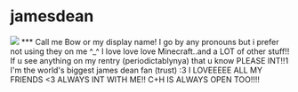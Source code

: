 # jamesdean
<img src="https://codehs.com/uploads/a83ce60dc31d23f4953f9fc73334ac8c">
***
Call me Bow or my display name!
I go by any pronouns but i prefer not using they on me ^_^
I love love love Minecraft..and a LOT of other stuff!!
If u see anything on my rentry (periodictablynya) that u know PLEASE INT!!1
I'm the world's biggest james dean fan (trust) :3 
I LOVEEEEE ALL MY FRIENDS <3 ALWAYS INT WITH ME!!
C+H IS ALWAYS OPEN TOO!!!!
